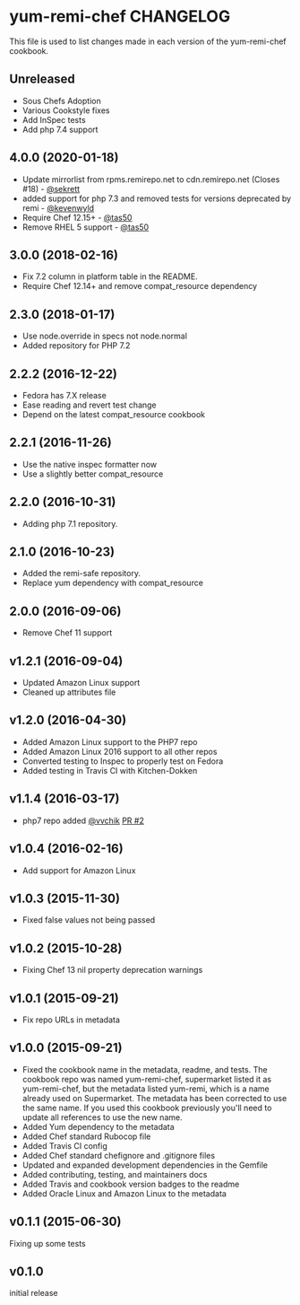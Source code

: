 # yum-remi-chef CHANGELOG

This file is used to list changes made in each version of the yum-remi-chef  cookbook.

## Unreleased

- Sous Chefs Adoption
- Various Cookstyle fixes
- Add InSpec tests
- Add php 7.4 support

## 4.0.0 (2020-01-18)

- Update mirrorlist from rpms.remirepo.net to cdn.remirepo.net (Closes #18) - [@sekrett](https://github.com/sekrett)
- added support for php 7.3 and removed tests for versions deprecated by remi - [@kevenwyld](https://github.com/kevenwyld)
- Require Chef 12.15+ - [@tas50](https://github.com/tas50)
- Remove RHEL 5 support - [@tas50](https://github.com/tas50)

## 3.0.0 (2018-02-16)

- Fix 7.2 column in platform table in the README.
- Require Chef 12.14+ and remove compat_resource dependency

## 2.3.0 (2018-01-17)

- Use node.override in specs not node.normal
- Added repository for PHP 7.2

## 2.2.2 (2016-12-22)

- Fedora has 7.X release
- Ease reading and revert test change
- Depend on the latest compat_resource cookbook

## 2.2.1 (2016-11-26)

- Use the native inspec formatter now
- Use a slightly better compat_resource

## 2.2.0 (2016-10-31)

- Adding php 7.1 repository.

## 2.1.0 (2016-10-23)

- Added the remi-safe repository.
- Replace yum dependency with compat_resource

## 2.0.0 (2016-09-06)

- Remove Chef 11 support

## v1.2.1 (2016-09-04)

- Updated Amazon Linux support
- Cleaned up attributes file

## v1.2.0 (2016-04-30)

- Added Amazon Linux support to the PHP7 repo
- Added Amazon Linux 2016 support to all other repos
- Converted testing to Inspec to properly test on Fedora
- Added testing in Travis CI with Kitchen-Dokken

## v1.1.4 (2016-03-17)

- php7 repo added [@vvchik](https://github.com/vvchik) [PR #2](https://github.com/chef-cookbooks/yum-remi-chef/pull/2)

## v1.0.4 (2016-02-16)

- Add support for Amazon Linux

## v1.0.3 (2015-11-30)

- Fixed false values not being passed

## v1.0.2 (2015-10-28)

- Fixing Chef 13 nil property deprecation warnings

## v1.0.1 (2015-09-21)

- Fix repo URLs in metadata

## v1.0.0 (2015-09-21)

- Fixed the cookbook name in the metadata, readme, and tests. The cookbook repo was named yum-remi-chef, supermarket listed it as yum-remi-chef, but the metadata listed yum-remi, which is a name already used on Supermarket. The metadata has been corrected to use the same name. If you used this cookbook previously you'll need to update all references to use the new name.
- Added Yum dependency to the metadata
- Added Chef standard Rubocop file
- Added Travis CI config
- Added Chef standard chefignore and .gitignore files
- Updated and expanded development dependencies in the Gemfile
- Added contributing, testing, and maintainers docs
- Added Travis and cookbook version badges to the readme
- Added Oracle Linux and Amazon Linux to the metadata

## v0.1.1 (2015-06-30)

Fixing up some tests

## v0.1.0

initial release
